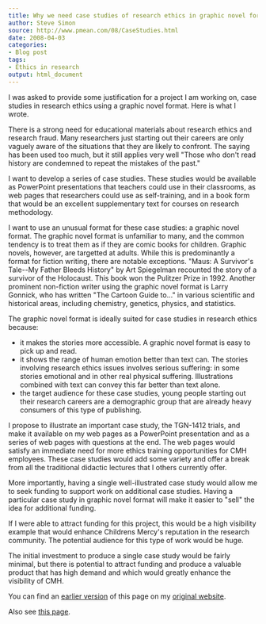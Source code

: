 ```yaml
---
title: Why we need case studies of research ethics in graphic novel format
author: Steve Simon
source: http://www.pmean.com/08/CaseStudies.html
date: 2008-04-03
categories:
- Blog post
tags:
- Ethics in research
output: html_document
---
```

I was asked to provide some justification for a project I am working on, case studies in research ethics using a graphic novel format. Here is what I wrote.

There is a strong need for educational materials about research ethics and research fraud. Many researchers just starting out their careers are only vaguely aware of the situations that they are likely to confront. The saying has been used too much, but it still applies very well "Those who don't read history are condemned to repeat the mistakes of the past."

I want to develop a series of case studies. These studies would be available as PowerPoint presentations that teachers could use in their classrooms, as web pages that researchers could use as self-training, and in a book form that would be an excellent supplementary text for courses on research methodology.

I want to use an unusual format for these case studies: a graphic novel format. The graphic novel format is unfamiliar to many, and the common tendency is to treat them as if they are comic books for children. Graphic novels, however, are targetted at adults. While this is predominantly a format for fiction writing, there are notable exceptions. "Maus: A Survivor's Tale\--My Father Bleeds History" by Art Spiegelman recounted the story of a survivor of the Holocaust. This book won the Pulitzer Prize in 1992. Another prominent non-fiction writer using the graphic novel format is Larry Gonnick, who has written "The Cartoon Guide to\..." in various scientific and historical areas, including chemistry, genetics, physics, and statistics.

The graphic novel format is ideally suited for case studies in research ethics because:

+ it makes the stories more accessible. A graphic novel format is easy to pick up and read.
+ it shows the range of human emotion better than text can. The stories involving research ethics issues involves serious suffering: in some stories emotional and in other real physical suffering. Illustrations combined with text can convey this far better than text alone.
+ the target audience for these case studies, young people starting out their research careers are a demographic group that are already heavy consumers of this type of publishing.

I propose to illustrate an important case study, the TGN-1412 trials, and make it available on my web pages as a PowerPoint presentation and as a series of web pages with questions at the end. The web pages would satisfy an immediate need for more ethics training opportunities for CMH employees. These case studies would add some variety and offer a break from all the traditional didactic lectures that I others currently offer.

More importantly, having a single well-illustrated case study would allow me to seek funding to support work on additional case studies. Having a particular case study in graphic novel format will make it easier to "sell" the idea for additional funding.

If I were able to attract funding for this project, this would be a high visibility example that would enhance Childrens Mercy's reputation in the research community. The potential audience for this type of work would be huge.

The initial investment to produce a single case study would be fairly minimal, but there is potential to attract funding and produce a valuable product that has high demand and which would greatly enhance the visibility of CMH.

You can find an [earlier version][sim1] of this page on my [original website][sim2].

[sim1]: http://www.pmean.com/08/CaseStudies.html
[sim2]: http://www.pmean.com/original_site.html

Also see [this page][sim3].

[sim3]: http://www.pmean.com/08a/CaseStudies.html

